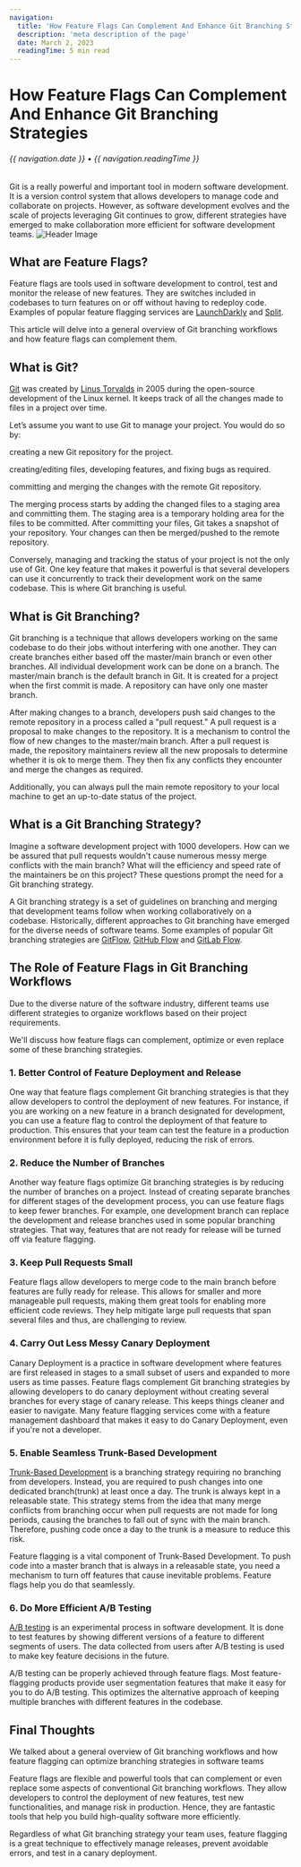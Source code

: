 ```yaml
---
navigation:
  title: 'How Feature Flags Can Complement And Enhance Git Branching Strategies'
  description: 'meta description of the page'
  date: March 2, 2023
  readingTime: 5 min read
---
```


# How Feature Flags Can Complement And Enhance Git Branching Strategies
<h6>

  {{ navigation.date }} &bull; {{ navigation.readingTime }}

</h6>
  

Git is a really powerful and important tool in modern software development. It is a version control system that allows developers to manage code and collaborate on projects. However, as software development evolves and the scale of projects leveraging Git continues to grow, different strategies have emerged to make collaboration more efficient for software development teams.
![Header Image](/img/featureFlagsHeader.jpeg)

## What are Feature Flags?

Feature flags are tools used in software development to control, test and monitor the release of new features. They are switches included in codebases to turn features on or off without having to redeploy code. Examples of popular feature flagging services are [LaunchDarkly](https://launchdarkly.com/) and [Split](https://www.split.io/product/feature-flags/).

This article will delve into a general overview of Git branching workflows and how feature flags can complement them.

## What is Git?

[Git](https://git-scm.com/) was created by [Linus Torvalds](https://github.com/torvalds) in 2005 during the open-source development of the Linux kernel. It keeps track of all the changes made to files in a project over time.

Let’s assume you want to use Git to manage your project. You would do so by:

creating a new Git repository for the project.

creating/editing files, developing features, and fixing bugs as required.

committing and merging the changes with the remote Git repository.

The merging process starts by adding the changed files to a staging area and committing them. The staging area is a temporary holding area for the files to be committed. After committing your files, Git takes a snapshot of your repository. Your changes can then be merged/pushed to the remote repository.

Conversely, managing and tracking the status of your project is not the only use of Git. One key feature that makes it powerful is that several developers can use it concurrently to track their development work on the same codebase. This is where Git branching is useful.

## What is Git Branching?

Git branching is a technique that allows developers working on the same codebase to do their jobs without interfering with one another. They can create branches either based off the master/main branch or even other branches. All individual development work can be done on a branch. The master/main branch is the default branch in Git. It is created for a project when the first commit is made. A repository can have only one master branch.

After making changes to a branch, developers push said changes to the remote repository in a process called a "pull request." A pull request is a proposal to make changes to the repository. It is a mechanism to control the flow of new changes to the master/main branch. After a pull request is made, the repository maintainers review all the new proposals to determine whether it is ok to merge them. They then fix any conflicts they encounter and merge the changes as required.

Additionally, you can always pull the main remote repository to your local machine to get an up-to-date status of the project.

## What is a Git Branching Strategy?

Imagine a software development project with 1000 developers. How can we be assured that pull requests wouldn't cause numerous messy merge conflicts with the main branch? What will the efficiency and speed rate of the maintainers be on this project? These questions prompt the need for a Git branching strategy.

A Git branching strategy is a set of guidelines on branching and merging that development teams follow when working collaboratively on a codebase. Historically, different approaches to Git branching have emerged for the diverse needs of software teams. Some examples of popular Git branching strategies are [GitFlow](https://www.atlassian.com/git/tutorials/comparing-workflows/gitflow-workflow), [GitHub Flow](https://docs.github.com/en/get-started/quickstart/github-flow) and [GitLab Flow](https://about.gitlab.com/topics/version-control/what-is-gitlab-flow/).

## The Role of Feature Flags in Git Branching Workflows

Due to the diverse nature of the software industry, different teams use different strategies to organize workflows based on their project requirements.

We'll discuss how feature flags can complement, optimize or even replace some of these branching strategies.

### 1. Better Control of Feature Deployment and Release

One way that feature flags complement Git branching strategies is that they allow developers to control the deployment of new features. For instance, if you are working on a new feature in a branch designated for development, you can use a feature flag to control the deployment of that feature to production. This ensures that your team can test the feature in a production environment before it is fully deployed, reducing the risk of errors.

### 2. Reduce the Number of Branches

Another way feature flags optimize Git branching strategies is by reducing the number of branches on a project. Instead of creating separate branches for different stages of the development process, you can use feature flags to keep fewer branches. For example, one development branch can replace the development and release branches used in some popular branching strategies. That way, features that are not ready for release will be turned off via feature flagging.

### 3. Keep Pull Requests Small

Feature flags allow developers to merge code to the main branch before features are fully ready for release. This allows for smaller and more manageable pull requests, making them great tools for enabling more efficient code reviews. They help mitigate large pull requests that span several files and thus, are challenging to review.

### 4. Carry Out Less Messy Canary Deployment

Canary Deployment is a practice in software development where features are first released in stages to a small subset of users and expanded to more users as time passes. Feature flags complement Git branching strategies by allowing developers to do canary deployment without creating several branches for every stage of canary release. This keeps things cleaner and easier to navigate. Many feature flagging services come with a feature management dashboard that makes it easy to do Canary Deployment, even if you're not a developer.

### 5. Enable Seamless Trunk-Based Development

[Trunk-Based Development](https://trunkbaseddevelopment.com/) is a branching strategy requiring no branching from developers. Instead, you are required to push changes into one dedicated branch(trunk) at least once a day. The trunk is always kept in a releasable state. This strategy stems from the idea that many merge conflicts from branching occur when pull requests are not made for long periods, causing the branches to fall out of sync with the main branch. Therefore, pushing code once a day to the trunk is a measure to reduce this risk.

Feature flagging is a vital component of Trunk-Based Development. To push code into a master branch that is always in a releasable state, you need a mechanism to turn off features that cause inevitable problems. Feature flags help you do that seamlessly.

### 6. Do More Efficient A/B Testing

[A/B testing](https://vwo.com/ab-testing/) is an experimental process in software development. It is done to test features by showing different versions of a feature to different segments of users. The data collected from users after A/B testing is used to make key feature decisions in the future.

A/B testing can be properly achieved through feature flags. Most feature-flagging products provide user segmentation features that make it easy for you to do A/B testing. This optimizes the alternative approach of keeping multiple branches with different features in the codebase.

## Final Thoughts

We talked about a general overview of Git branching workflows and how feature flagging can optimize branching strategies in software teams

Feature flags are flexible and powerful tools that can complement or even replace some aspects of conventional Git branching workflows. They allow developers to control the deployment of new features, test new functionalities, and manage risk in production. Hence, they are fantastic tools that help you build high-quality software more efficiently.

Regardless of what Git branching strategy your team uses, feature flagging is a great technique to effectively manage releases, prevent avoidable errors, and test in a canary deployment.

 
